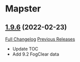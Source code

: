 # Mapster

## [1.9.6](https://github.com/Nevcairiel/Mapster/tree/1.9.6) (2022-02-23)
[Full Changelog](https://github.com/Nevcairiel/Mapster/compare/1.9.5...1.9.6) [Previous Releases](https://github.com/Nevcairiel/Mapster/releases)

- Update TOC  
- Add 9.2 FogClear data  
